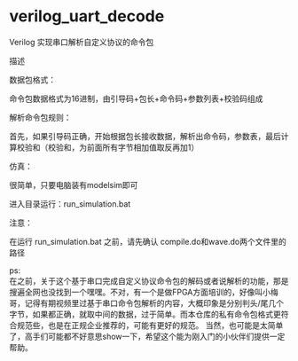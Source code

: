 # verilog_uart_decode
Verilog 实现串口解析自定义协议的命令包

描述   


数据包格式：  

  命令包数据格式为16进制，由引导码+包长+命令码+参数列表+校验码组成  
  

解析命令包规则：  

  首先，如果引导码正确，开始根据包长接收数据，解析出命令码，参数表，最后计算校验和（校验和，为前面所有字节相加值取反再加1）
  
  
仿真：  

  很简单，只要电脑装有modelsim即可  
  
  进入目录运行：run_simulation.bat  
    
    
  注意：  
  
  在运行 run_simulation.bat 之前，请先确认 compile.do和wave.do两个文件里的路径  
  
  

ps:  
    在之前，关于这个基于串口完成自定义协议命令包的解码或者说解析的功能，那是搜遍全网也没找到一个嘿嘿。不对，有一个是做FPGA方面培训的，好像叫小梅哥，记得有期视频里过基于串口命令包解析的内容，大概印象是分别判头/尾几个字节，如果都正确，就取中间的数据，过于简单。而本仓库的私有命令包格式更符合规范些，也是在正规企业推荐的，可能有更好的规范。
当然，也可能是太简单了，高手们可能都不好意思show一下，希望这个能为刚入门的小伙伴们提供一定帮助。











